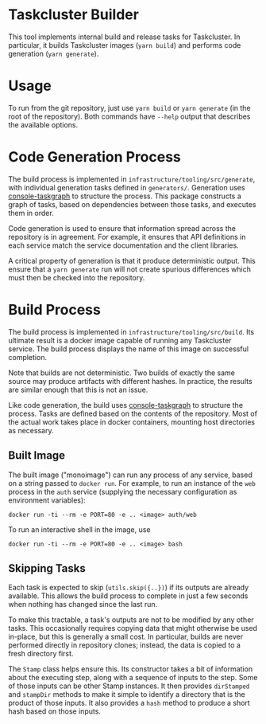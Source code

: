 # Taskcluster Builder

This tool implements internal build and release tasks for Taskcluster.
In particular, it builds Taskcluster images (`yarn build`) and performs code generation (`yarn generate`).

# Usage

To run from the git repository, just use `yarn build` or `yarn generate` (in the root of the repository).
Both commands have `--help` output that describes the available options.

# Code Generation Process

The build process is implemented in `infrastructure/tooling/src/generate`, with individual generation tasks defined in `generators/`.
Generation uses [console-taskgraph](https://github.com/djmitche/console-taskgraph) to structure the process.
This package constructs a graph of tasks, based on dependencies between those tasks, and executes them in order.

Code generation is used to ensure that information spread across the repository is in agreement.
For example, it ensures that API definitions in each service match the service documentation and the client libraries.

A critical property of generation is that it produce deterministic output.
This ensure that a `yarn generate` run will not create spurious differences which must then be checked into the repository.

# Build Process

The build process is implemented in `infrastructure/tooling/src/build`.
Its ultimate result is a docker image capable of running any Taskcluster service.
The build process displays the name of this image on successful completion.

Note that builds are not deterministic.
Two builds of exactly the same source may produce artifacts with different hashes.
In practice, the results are similar enough that this is not an issue.

Like code generation, the build uses [console-taskgraph](https://github.com/djmitche/console-taskgraph) to structure the process.
Tasks are defined based on the contents of the repository.
Most of the actual work takes place in docker containers, mounting host directories as necessary.

## Built Image

The built image ("monoimage") can run any process of any service, based on a string passed to `docker run`.
For example, to run an instance of the `web` process in the `auth` service (supplying the necessary configuration as environment variables):

```shell
docker run -ti --rm -e PORT=80 -e .. <image> auth/web
```

To run an interactive shell in the image, use

```shell
docker run -ti --rm -e PORT=80 -e .. <image> bash
```

## Skipping Tasks

Each task is expected to skip (`utils.skip({..})`) if its outputs are already available.
This allows the build process to complete in just a few seconds when nothing has changed since the last run.

To make this tractable, a task's outputs are not to be modified by any other tasks.
This occasionally requires copying data that might otherwise be used in-place, but this is generally a small cost.
In particular, builds are never performed directly in repository clones; instead, the data is copied to a fresh directory first.

The `Stamp` class helps ensure this.
Its constructor takes a bit of information about the executing step, along with a sequence of inputs to the step.
Some of those inputs can be other Stamp instances.
It then provides `dirStamped `and `stampDir` methods to make it simple to identify a directory that is the product of those inputs.
It also provides a `hash` method to produce a short hash based on those inputs.
